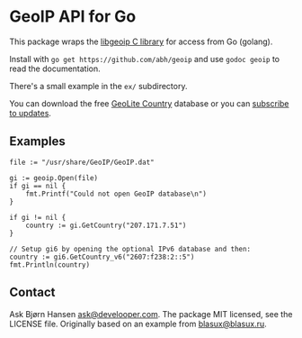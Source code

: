 # GeoIP API for Go

This package wraps the [libgeoip C library](http://www.maxmind.com/app/c) for
access from Go (golang).

Install with `go get https://github.com/abh/geoip` and use `godoc
geoip` to read the documentation.

There's a small example in the `ex/` subdirectory.

You can download the free [GeoLite
Country](http://www.maxmind.com/app/geoip_country) database or you can
[subscribe to updates](http://www.maxmind.com/app/country).

## Examples

	file := "/usr/share/GeoIP/GeoIP.dat"

	gi := geoip.Open(file)
	if gi == nil {
		fmt.Printf("Could not open GeoIP database\n")
	}

	if gi != nil {
		country := gi.GetCountry("207.171.7.51")
	}

	// Setup gi6 by opening the optional IPv6 database and then:
	country := gi6.GetCountry_v6("2607:f238:2::5")
	fmt.Println(country)


## Contact

Ask Bjørn Hansen <ask@develooper.com>. The package MIT licensed, see the
LICENSE file. Originally based on an example from blasux@blasux.ru.